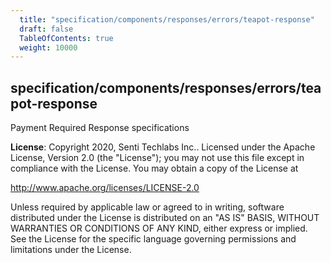 ```yaml
---
  title: "specification/components/responses/errors/teapot-response"
  draft: false
  TableOfContents: true
  weight: 10000
---
```

<a name="module_specification/components/responses/errors/teapot-response"></a>

## specification/components/responses/errors/teapot-response
Payment Required Response specifications

**License**: Copyright 2020, Senti Techlabs Inc..
Licensed under the Apache License, Version 2.0 (the &quot;License&quot;);
you may not use this file except in compliance with the License.
You may obtain a copy of the License at

   http://www.apache.org/licenses/LICENSE-2.0

Unless required by applicable law or agreed to in writing, software
distributed under the License is distributed on an &quot;AS IS&quot; BASIS,
WITHOUT WARRANTIES OR CONDITIONS OF ANY KIND, either express or implied.
See the License for the specific language governing permissions and
limitations under the License.  
